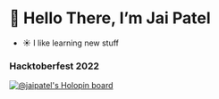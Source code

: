 # 👋 Hello There, I’m Jai Patel

-  ☀ I like learning new stuff     

### Hacktoberfest 2022 
[![@jaipatel's Holopin board](https://holopin.me/jaipatel)](https://holopin.io/@jaipatel)

